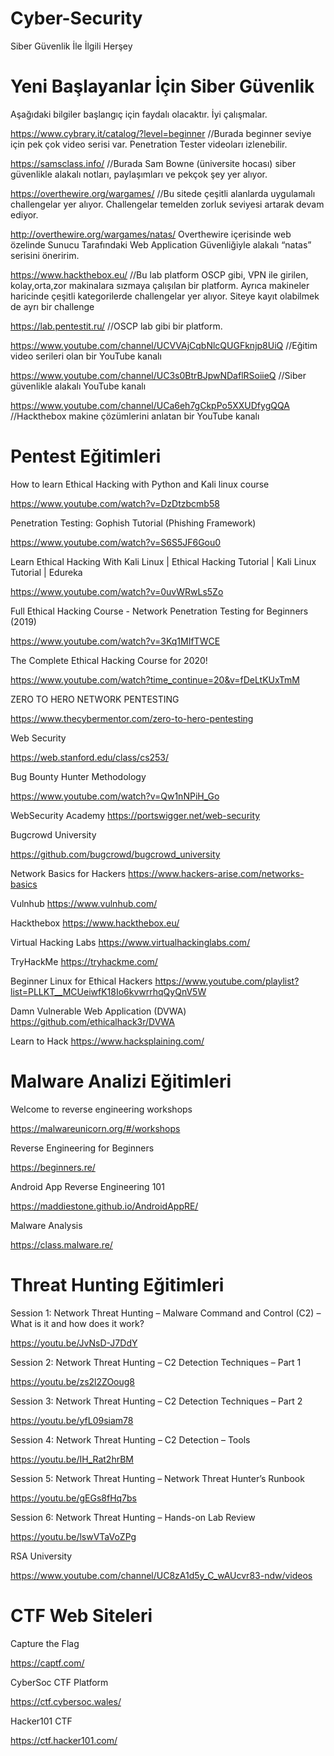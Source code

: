 # Cyber-Security
Siber Güvenlik İle İlgili Herşey
# Yeni Başlayanlar İçin Siber Güvenlik
Aşağıdaki bilgiler başlangıç için faydalı olacaktır. İyi çalışmalar.
 
https://www.cybrary.it/catalog/?level=beginner //Burada beginner seviye için pek çok video serisi var. Penetration Tester videoları izlenebilir.
 
https://samsclass.info/ //Burada Sam Bowne (üniversite hocası) siber güvenlikle alakalı notları, paylaşımları ve pekçok şey yer alıyor.
 
https://overthewire.org/wargames/ //Bu sitede çeşitli alanlarda uygulamalı challengelar yer alıyor. Challengelar temelden zorluk seviyesi artarak devam ediyor.
 
http://overthewire.org/wargames/natas/  Overthewire içerisinde web özelinde Sunucu Tarafındaki Web Application Güvenliğiyle alakalı “natas” serisini öneririm. 
 
https://www.hackthebox.eu/ //Bu lab platform OSCP gibi, VPN ile girilen, kolay,orta,zor makinalara sızmaya çalışılan bir platform. Ayrıca makineler haricinde çeşitli kategorilerde challengelar yer alıyor. Siteye kayıt olabilmek de ayrı bir challenge 
 
https://lab.pentestit.ru/ //OSCP lab gibi bir platform.
 
https://www.youtube.com/channel/UCVVAjCqbNlcQUGFknjp8UiQ //Eğitim video serileri olan bir YouTube kanalı

https://www.youtube.com/channel/UC3s0BtrBJpwNDaflRSoiieQ //Siber güvenlikle alakalı YouTube kanalı

https://www.youtube.com/channel/UCa6eh7gCkpPo5XXUDfygQQA //Hackthebox makine çözümlerini anlatan bir YouTube kanalı

# Pentest Eğitimleri
How to learn Ethical Hacking with Python and Kali linux course

https://www.youtube.com/watch?v=DzDtzbcmb58

Penetration Testing: Gophish Tutorial (Phishing Framework)

https://www.youtube.com/watch?v=S6S5JF6Gou0

Learn Ethical Hacking With Kali Linux | Ethical Hacking Tutorial | Kali Linux Tutorial | Edureka

https://www.youtube.com/watch?v=0uvWRwLs5Zo

Full Ethical Hacking Course - Network Penetration Testing for Beginners (2019)

https://www.youtube.com/watch?v=3Kq1MIfTWCE

The Complete Ethical Hacking Course for 2020!

https://www.youtube.com/watch?time_continue=20&v=fDeLtKUxTmM

ZERO TO HERO NETWORK PENTESTING

https://www.thecybermentor.com/zero-to-hero-pentesting

Web Security

https://web.stanford.edu/class/cs253/

Bug Bounty Hunter Methodology

https://www.youtube.com/watch?v=Qw1nNPiH_Go

WebSecurity Academy 
https://portswigger.net/web-security

Bugcrowd University

https://github.com/bugcrowd/bugcrowd_university

Network Basics for Hackers
https://www.hackers-arise.com/networks-basics

Vulnhub
https://www.vulnhub.com/

Hackthebox
https://www.hackthebox.eu/

Virtual Hacking Labs
https://www.virtualhackinglabs.com/

TryHackMe 
https://tryhackme.com/

Beginner Linux for Ethical Hackers
https://www.youtube.com/playlist?list=PLLKT__MCUeiwfK18Io6kvwrrhqQyQnV5W

Damn Vulnerable Web Application (DVWA) 
https://github.com/ethicalhack3r/DVWA

Learn to Hack
https://www.hacksplaining.com/

# Malware Analizi Eğitimleri
Welcome to reverse engineering workshops

https://malwareunicorn.org/#/workshops

Reverse Engineering for Beginners

https://beginners.re/

Android App Reverse Engineering 101

https://maddiestone.github.io/AndroidAppRE/

Malware Analysis

https://class.malware.re/

# Threat Hunting Eğitimleri

Session 1: Network Threat Hunting – Malware Command and Control (C2) – What is it and how does it work?

https://youtu.be/JvNsD-J7DdY 

Session 2: Network Threat Hunting – C2 Detection Techniques – Part 1

https://youtu.be/zs2l2ZOoug8 

Session 3: Network Threat Hunting – C2 Detection Techniques – Part 2

https://youtu.be/yfL09siam78

Session 4: Network Threat Hunting – C2 Detection – Tools

https://youtu.be/IH_Rat2hrBM

Session 5: Network Threat Hunting – Network Threat Hunter’s Runbook

https://youtu.be/gEGs8fHq7bs

Session 6: Network Threat Hunting – Hands-on Lab Review

https://youtu.be/lswVTaVoZPg

RSA University

https://www.youtube.com/channel/UC8zA1d5y_C_wAUcvr83-ndw/videos

# CTF Web Siteleri

Capture the Flag

https://captf.com/

CyberSoc CTF Platform

https://ctf.cybersoc.wales/

Hacker101 CTF

https://ctf.hacker101.com/
